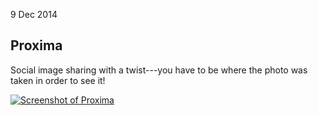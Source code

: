 9 Dec 2014

Proxima
-------
Social image sharing with a twist---you have to be where the photo was taken in
order to see it!

[![Screenshot of Proxima][1]][2]

[1]: https://cdn.jsdelivr.net/gh/aclissold/Proxima@d1c375aed65475d37cf4d2abe341ea6475939efa/art/screenshots/screenshot.png
[2]: https://github.com/aclissold/proxima

